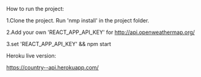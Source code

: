 How to run the project:

1.Clone the project. Run 'nmp install' in the project folder. 

2.Add your own 'REACT_APP_API_KEY' for http://api.openweathermap.org/

3.set 'REACT_APP_API_KEY' && npm start


Heroku live version:

https://country--api.herokuapp.com/